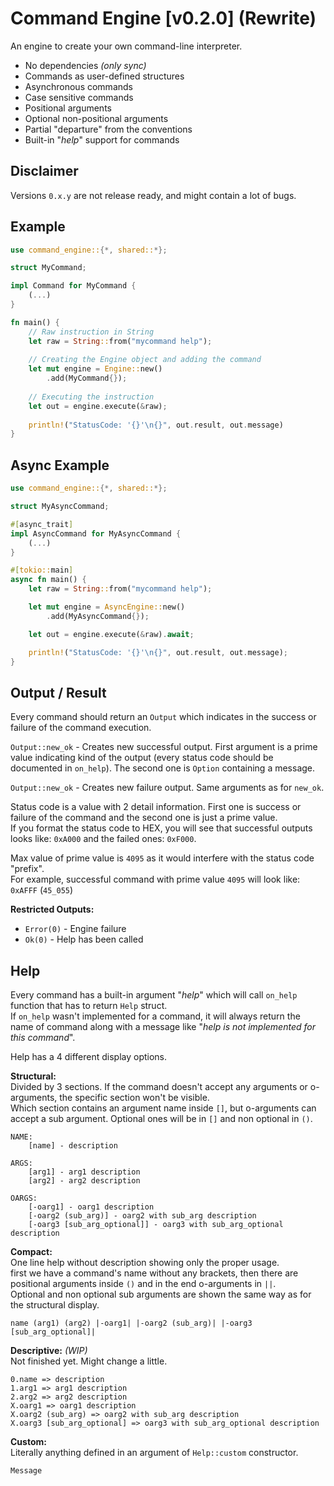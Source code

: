 # Command Engine [v0.2.0] (Rewrite)
An engine to create your own command-line interpreter. <br>
- No dependencies *(only sync)*
- Commands as user-defined structures
- Asynchronous commands
- Case sensitive commands
- Positional arguments
- Optional non-positional arguments
- Partial "departure" from the conventions
- Built-in "*help*" support for commands

## Disclaimer
Versions `0.x.y` are not release ready, and might contain a lot of bugs. <br>

## Example
```rust
use command_engine::{*, shared::*};

struct MyCommand;

impl Command for MyCommand {
    (...)
}

fn main() {
    // Raw instruction in String 
    let raw = String::from("mycommand help");
    
    // Creating the Engine object and adding the command
    let mut engine = Engine::new()
        .add(MyCommand{});
    
    // Executing the instruction
    let out = engine.execute(&raw);
    
    println!("StatusCode: '{}'\n{}", out.result, out.message)
}
```

## Async Example
```rust
use command_engine::{*, shared::*};

struct MyAsyncCommand;

#[async_trait]
impl AsyncCommand for MyAsyncCommand {
    (...)
}

#[tokio::main]
async fn main() {
    let raw = String::from("mycommand help");

    let mut engine = AsyncEngine::new()
        .add(MyAsyncCommand{});

    let out = engine.execute(&raw).await;

    println!("StatusCode: '{}'\n{}", out.result, out.message);
}
```

## Output / Result
Every command should return an `Output` which indicates in the success or failure of the command execution.

`Output::new_ok` - Creates new successful output. First argument is a prime value indicating kind of the output (every status code should be documented in `on_help`). The second one is `Option` containing a message. 

`Output::new_ok` - Creates new failure output. Same arguments as for `new_ok`. 

Status code is a value with 2 detail information. First one is success or failure of the command and the second one is just a prime value.<br>
If you format the status code to HEX, you will see that successful outputs looks like: `0xA000` and the failed ones: `0xF000`.

Max value of prime value is `4095` as it would interfere with the status code "prefix". <br>
For example, successful command with prime value `4095` will look like: `0xAFFF` (`45_055`)

**Restricted Outputs:**
- `Error(0)` - Engine failure
- `Ok(0)` - Help has been called

## Help
Every command has a built-in argument "*help*" which will call `on_help` function that has to return `Help` struct. <br>
If `on_help` wasn't implemented for a command, it will always return the name of command along with a message like "*help is not implemented for this command*".

Help has a 4 different display options.

__**Structural:**__ <br>
Divided by 3 sections. If the command doesn't accept any arguments or o-arguments, the specific section won't be visible. <br>
Which section contains an argument name inside `[]`, but o-arguments can accept a sub argument. Optional ones will be in `[]` and non optional in `()`.
```
NAME:
	[name] - description

ARGS:
	[arg1] - arg1 description
	[arg2] - arg2 description

OARGS:
	[-oarg1] - oarg1 description
	[-oarg2 (sub_arg)] - oarg2 with sub_arg description
	[-oarg3 [sub_arg_optional]] - oarg3 with sub_arg_optional description
```

__**Compact:**__ <br>
One line help without description showing only the proper usage.<br>
first we have a command's name without any brackets, then there are positional arguments inside `()` and in the end o-arguments in `||`.<br>
Optional and non optional sub arguments are shown the same way as for the structural display. 
```
name (arg1) (arg2) |-oarg1| |-oarg2 (sub_arg)| |-oarg3 [sub_arg_optional]|
```

__**Descriptive:**__ *(WIP)* <br>
Not finished yet. Might change a little.
```
0.name => description
1.arg1 => arg1 description
2.arg2 => arg2 description
X.oarg1 => oarg1 description
X.oarg2 (sub_arg) => oarg2 with sub_arg description
X.oarg3 [sub_arg_optional] => oarg3 with sub_arg_optional description
```

__**Custom:**__ <br>
Literally anything defined in an argument of `Help::custom` constructor.
```
Message
```
